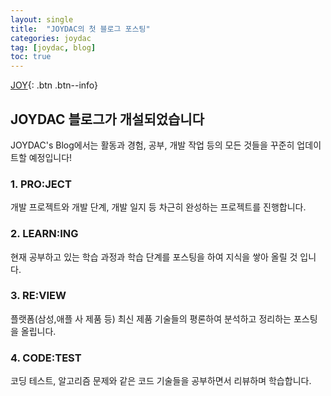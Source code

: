 ```yaml
---
layout: single
title:  "JOYDAC의 첫 블로그 포스팅"
categories: joydac
tag: [joydac, blog]
toc: true
---
```


[JOY](#link){: .btn .btn--info}

## JOYDAC 블로그가 개설되었습니다
JOYDAC's Blog에서는 활동과 경험, 공부, 개발 작업 등의 모든 것들을 꾸준히 업데이트할 예정입니다!



### 1. PRO:JECT

개발 프로젝트와 개발 단계, 개발 일지 등 차근히 완성하는 프로젝트를 진행합니다.



### 2. LEARN:ING

현재 공부하고 있는 학습 과정과 학습 단계를 포스팅을 하여 지식을 쌓아 올릴 것 입니다. 



### 3. RE:VIEW

플랫폼(삼성,애플 사 제품 등) 최신 제품 기술들의 평론하여 분석하고 정리하는 포스팅을 올립니다.



### 4. CODE:TEST

코딩 테스트, 알고리즘 문제와 같은 코드 기술들을 공부하면서 리뷰하며 학습합니다.

